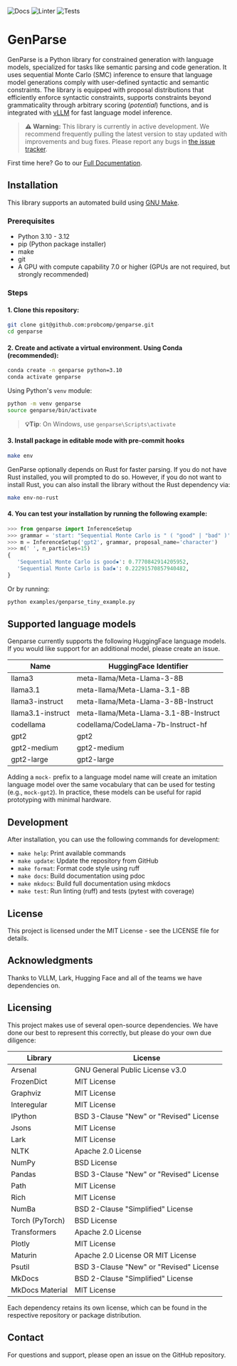 ![Docs](https://github.com/timvieira/genparse/actions/workflows/docs.yml/badge.svg)
![Linter](https://github.com/timvieira/genparse/actions/workflows/ruff.yml/badge.svg)
![Tests](https://github.com/timvieira/genparse/actions/workflows/pytest.yml/badge.svg)

# GenParse

GenParse is a Python library for constrained generation with language models, specialized for tasks like semantic parsing and code generation. It uses sequential Monte Carlo (SMC) inference to ensure that language model generations comply with user-defined syntactic and semantic constraints. The library is equipped with proposal distributions that efficiently enforce syntactic constraints, supports constraints beyond grammaticality through arbitrary scoring (*potential*) functions, and is integrated with [vLLM](https://docs.vllm.ai/en/latest/) for fast language model inference.


> **⚠️ Warning:** This library is currently in active development. We recommend frequently pulling the latest version to stay updated with improvements and bug fixes. Please report any bugs in [the issue tracker](https://github.com/probcomp/genparse/issues).

First time here? Go to our [Full Documentation](https://genparse.gen.dev/). 


## Installation

This library supports an automated build using [GNU Make](https://www.gnu.org/software/make/).

### Prerequisites

- Python 3.10 - 3.12
- pip (Python package installer)
- make
- git
- A GPU with compute capability 7.0 or higher (GPUs are not required, but strongly recommended)

### Steps

#### 1. Clone this repository:

```bash
git clone git@github.com:probcomp/genparse.git
cd genparse
```
   
#### 2. Create and activate a virtual environment. Using Conda (recommended):

```bash
conda create -n genparse python=3.10
conda activate genparse
```

Using Python's `venv` module:

```bash
python -m venv genparse
source genparse/bin/activate  
```
> **💡Tip**: On Windows, use `genparse\Scripts\activate`

#### 3. Install package in editable mode with pre-commit hooks

```bash
make env 
```

GenParse optionally depends on Rust for faster parsing. If you do not have Rust installed, you will prompted to do so. However, if you do not want to install Rust, you can also install the library without the Rust dependency via:

```bash
make env-no-rust
```

#### 4. You can test your installation by running the following example:

```python
>>> from genparse import InferenceSetup
>>> grammar = 'start: "Sequential Monte Carlo is " ( "good" | "bad" )'
>>> m = InferenceSetup('gpt2', grammar, proposal_name='character')
>>> m(' ', n_particles=15)
{
   'Sequential Monte Carlo is good▪': 0.7770842914205952,
   'Sequential Monte Carlo is bad▪': 0.22291570857940482,
}
```

Or by running:

```bash
python examples/genparse_tiny_example.py
```


## Supported language models

Genparse currently supports the following HuggingFace language models. If you would like support for an additional model, please create an issue. 

| Name              | HuggingFace Identifier               |
|-------------------|--------------------------------------|
| llama3            | meta-llama/Meta-Llama-3-8B           |
| llama3.1          | meta-llama/Meta-Llama-3.1-8B         |
| llama3-instruct   | meta-llama/Meta-Llama-3-8B-Instruct  |
| llama3.1-instruct | meta-llama/Meta-Llama-3.1-8B-Instruct|
| codellama         | codellama/CodeLlama-7b-Instruct-hf   |
| gpt2              | gpt2                                 |
| gpt2-medium       | gpt2-medium                          |
| gpt2-large        | gpt2-large                           |


Adding a `mock-` prefix to a language model name will create an imitation language model over the same vocabulary that can be used for testing (e.g., `mock-gpt2`). In practice, these models can be useful for rapid prototyping with minimal hardware.


## Development

After installation, you can use the following commands for development:

- `make help`: Print available commands
- `make update`: Update the repository from GitHub
- `make format`: Format code style using ruff
- `make docs`: Build documentation using pdoc
- `make mkdocs`: Build full documentation using mkdocs
- `make test`: Run linting (ruff) and tests (pytest with coverage)

## License

This project is licensed under the MIT License - see the LICENSE file for details.

## Acknowledgments

Thanks to VLLM, Lark, Hugging Face and all of the teams we have dependencies on.
## Licensing

This project makes use of several open-source dependencies. We have done our best to represent this correctly, but please do your own due diligence:

| Library                              | License                                   |
|--------------------------------------|-------------------------------------------|
| Arsenal                              | GNU General Public License v3.0           |
| FrozenDict                           | MIT License                               |
| Graphviz                             | MIT License                               |
| Interegular                          | MIT License                               |
| IPython                              | BSD 3-Clause "New" or "Revised" License   |
| Jsons                                | MIT License                               |
| Lark                                 | MIT License                               |
| NLTK                                 | Apache 2.0 License                        |
| NumPy                                | BSD License                               |
| Pandas                               | BSD 3-Clause "New" or "Revised" License   |
| Path                                 | MIT License                               |
| Rich                                 | MIT License                               |
| NumBa                                | BSD 2-Clause "Simplified" License         |
| Torch (PyTorch)                      | BSD License                               |
| Transformers                         | Apache 2.0 License                        |
| Plotly                               | MIT License                               |
| Maturin                              | Apache 2.0 License OR MIT License         |
| Psutil                               | BSD 3-Clause "New" or "Revised" License   |
| MkDocs                               | BSD 2-Clause "Simplified" License         |
| MkDocs Material                      | MIT License                               |

Each dependency retains its own license, which can be found in the respective repository or package distribution.

## Contact

For questions and support, please open an issue on the GitHub repository.
